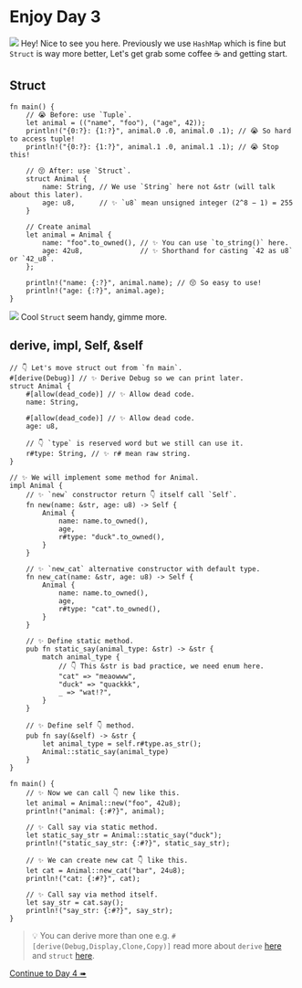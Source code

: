 # Enjoy Day 3

![](/assets/kat.png) Hey! Nice to see you here. Previously we use `HashMap` which is fine but `Struct` is way more better, Let's get grab some coffee ☕️ and getting start.

## Struct

```rust,editable
fn main() {
    // 😭 Before: use `Tuple`.
    let animal = (("name", "foo"), ("age", 42));
    println!("{0:?}: {1:?}", animal.0 .0, animal.0 .1); // 😭 So hard to access tuple!
    println!("{0:?}: {1:?}", animal.1 .0, animal.1 .1); // 😭 Stop this!

    // 😚 After: use `Struct`.
    struct Animal {
        name: String, // We use `String` here not &str (will talk about this later).
        age: u8,      // ✨ `u8` mean unsigned integer (2^8 − 1) = 255
    }

    // Create animal
    let animal = Animal {
        name: "foo".to_owned(), // ✨ You can use `to_string()` here.
        age: 42u8,              // ✨ Shorthand for casting `42 as u8` or `42_u8`.
    };

    println!("name: {:?}", animal.name); // 😚 So easy to use!
    println!("age: {:?}", animal.age);
}
```

![](/assets/duck.png) Cool `Struct` seem handy, gimme more.

## derive, impl, Self, &self

```rust,editable
// 👇 Let's move struct out from `fn main`.
#[derive(Debug)] // ✨ Derive Debug so we can print later.
struct Animal {
    #[allow(dead_code)] // ✨ Allow dead code.
    name: String,

    #[allow(dead_code)] // ✨ Allow dead code.
    age: u8,

    // 👇 `type` is reserved word but we still can use it.
    r#type: String, // ✨ r# mean raw string.
}

// ✨ We will implement some method for Animal.
impl Animal {
    // ✨ `new` constructor return 👇 itself call `Self`.
    fn new(name: &str, age: u8) -> Self {
        Animal {
            name: name.to_owned(),
            age,
            r#type: "duck".to_owned(),
        }
    }

    // ✨ `new_cat` alternative constructor with default type.
    fn new_cat(name: &str, age: u8) -> Self {
        Animal {
            name: name.to_owned(),
            age,
            r#type: "cat".to_owned(),
        }
    }

    // ✨ Define static method.
    pub fn static_say(animal_type: &str) -> &str {
        match animal_type {
            // 👇 This &str is bad practice, we need enum here.
            "cat" => "meaowww",
            "duck" => "quackkk",
            _ => "wat!?",
        }
    }

    // ✨ Define self 👇 method.
    pub fn say(&self) -> &str {
        let animal_type = self.r#type.as_str();
        Animal::static_say(animal_type)
    }
}

fn main() {
    // ✨ Now we can call 👇 new like this.
    let animal = Animal::new("foo", 42u8);
    println!("animal: {:#?}", animal);

    // ✨ Call say via static method.
    let static_say_str = Animal::static_say("duck");
    println!("static_say_str: {:#?}", static_say_str);

    // ✨ We can create new cat 👇 like this.
    let cat = Animal::new_cat("bar", 24u8);
    println!("cat: {:#?}", cat);

    // ✨ Call say via method itself.
    let say_str = cat.say();
    println!("say_str: {:#?}", say_str);
}
```

> 💡 You can derive more than one e.g. `#[derive(Debug,Display,Clone,Copy)]` read more about `derive` [here](https://doc.rust-lang.org/rust-by-example/trait/derive.html) and `struct` [here](https://doc.rust-lang.org/rust-by-example/custom_types/structs.html).

[Continue to Day 4 ➠](./enjoy4.md)
